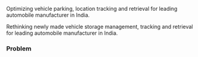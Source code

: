 Optimizing vehicle parking, location tracking and retrieval for leading automobile manufacturer in India.

Rethinking newly made vehicle storage management, tracking and retrieval for leading automobile manufacturer in India.


### Problem



